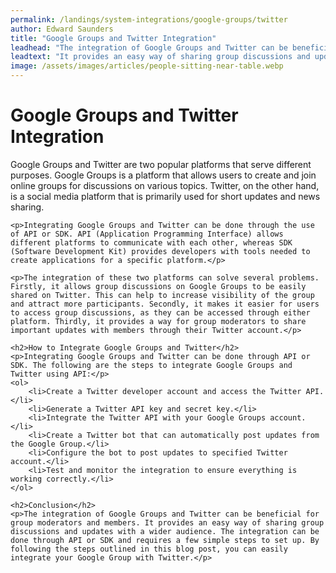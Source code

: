 ```yaml
---
permalink: /landings/system-integrations/google-groups/twitter
author: Edward Saunders
title: "Google Groups and Twitter Integration"
leadhead: "The integration of Google Groups and Twitter can be beneficial for group moderators and members"
leadtext: "It provides an easy way of sharing group discussions and updates with a wider audience. The integration can be done through API or SDK and requires a few simple steps to set up. By following the steps outlined in this blog post, you can easily integrate your Google Group with Twitter."
image: /assets/images/articles/people-sitting-near-table.webp
---
```

<div class="arttext">	<h1>Google Groups and Twitter Integration</h1>
	<p>Google Groups and Twitter are two popular platforms that serve different purposes. Google Groups is a platform that allows users to create and join online groups for discussions on various topics. Twitter, on the other hand, is a social media platform that is primarily used for short updates and news sharing.</p>

	<p>Integrating Google Groups and Twitter can be done through the use of API or SDK. API (Application Programming Interface) allows different platforms to communicate with each other, whereas SDK (Software Development Kit) provides developers with tools needed to create applications for a specific platform.</p>

	<p>The integration of these two platforms can solve several problems. Firstly, it allows group discussions on Google Groups to be easily shared on Twitter. This can help to increase visibility of the group and attract more participants. Secondly, it makes it easier for users to access group discussions, as they can be accessed through either platform. Thirdly, it provides a way for group moderators to share important updates with members through their Twitter account.</p>

	<h2>How to Integrate Google Groups and Twitter</h2>
	<p>Integrating Google Groups and Twitter can be done through API or SDK. The following are the steps to integrate Google Groups and Twitter using API:</p>
	<ol>
		<li>Create a Twitter developer account and access the Twitter API.</li>
		<li>Generate a Twitter API key and secret key.</li>
		<li>Integrate the Twitter API with your Google Groups account.</li>
		<li>Create a Twitter bot that can automatically post updates from the Google Group.</li>
		<li>Configure the bot to post updates to specified Twitter account.</li>
		<li>Test and monitor the integration to ensure everything is working correctly.</li>
	</ol>

	<h2>Conclusion</h2>
	<p>The integration of Google Groups and Twitter can be beneficial for group moderators and members. It provides an easy way of sharing group discussions and updates with a wider audience. The integration can be done through API or SDK and requires a few simple steps to set up. By following the steps outlined in this blog post, you can easily integrate your Google Group with Twitter.</p>

</div>